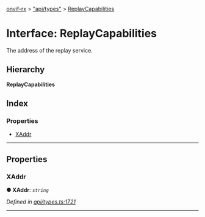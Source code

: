 [onvif-rx](../README.md) > ["api/types"](../modules/_api_types_.md) > [ReplayCapabilities](../interfaces/_api_types_.replaycapabilities.md)

# Interface: ReplayCapabilities

The address of the replay service.

## Hierarchy

**ReplayCapabilities**

## Index

### Properties

* [XAddr](_api_types_.replaycapabilities.md#xaddr)

---

## Properties

<a id="xaddr"></a>

###  XAddr

**● XAddr**: *`string`*

*Defined in [api/types.ts:1721](https://github.com/patrickmichalina/onvif-rx/blob/3ab1739/src/api/types.ts#L1721)*

___

